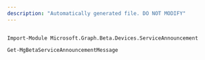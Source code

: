 ```yaml
---
description: "Automatically generated file. DO NOT MODIFY"
---
```


```powershellv2

Import-Module Microsoft.Graph.Beta.Devices.ServiceAnnouncement

Get-MgBetaServiceAnnouncementMessage

```